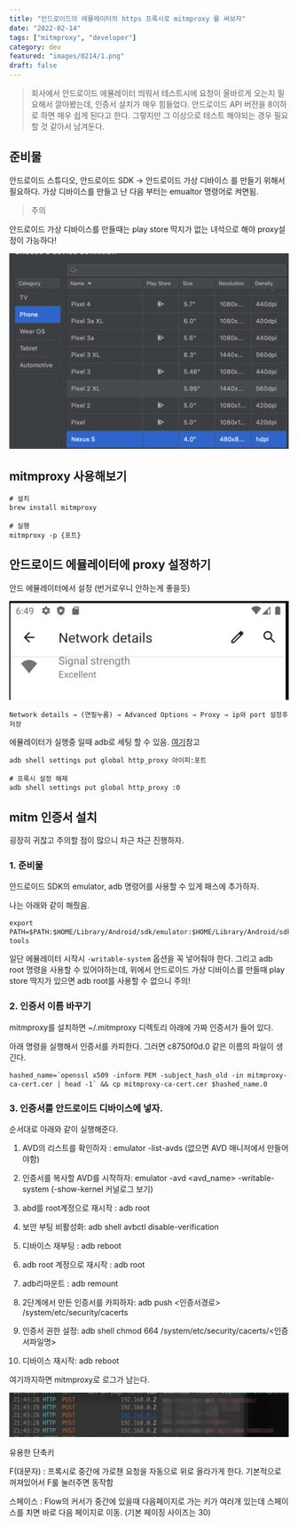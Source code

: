 ```yaml
---
title: "안드로이드의 에뮬레이터의 https 프록시로 mitmproxy 를 써보자"
date: "2022-02-14"
tags: ["mitmproxy", "developer"]
category: dev
featured: "images/0214/1.png"
draft: false
---
```



> 회사에서 안드로이드 에뮬레이터 띄워서 테스트시에 요청이 올바르게 오는지 필요해서 깔아봤는데, 인증서 설치가 매우 힘들었다. 안드로이드 API 버전을 8이하로 하면 매우 쉽게 된다고 한다. 그렇지만 그 이상으로 테스트 해야되는 경우 필요할 것 같아서 남겨둔다.

## 준비물

안드로이드 스튜디오, 안드로이드 SDK → 안드로이드 가상 디바이스 를 만들기 위해서 필요하다.
가상 디바이스를 만들고 난 다음 부터는 emualtor 명령어로 켜면됨.


> 주의

안드로이드 가상 디바이스를 만들때는 play store 딱지가 없는 녀석으로 해야 proxy설정이 가능하다!


![안드로이드가상디바이스 선택화면](images/0214/1.png)

## mitmproxy 사용해보기

```
# 설치
brew install mitmproxy

# 실행
mitmproxy -p {포트}
```



## 안드로이드 에뮬레이터에 proxy 설정하기

안드 에뮬레이터에서 설정 (번거로우니 안하는게 좋을듯)

![안드로이드가상디바이스 선택화면](images/0214/2.png)

```
Network details → (연필누름) → Advanced Options → Proxy → ip와 port 설정후 저장
```

에뮬레이터가 실행중 일때 adb로 세팅 할 수 있음. [여기](https://compiler.tistory.com/29)참고

```
adb shell settings put global http_proxy 아이피:포트

# 프록시 설정 해제
adb shell settings put global http_proxy :0

```

## mitm 인증서 설치
굉장히 귀찮고 주의할 점이 많으니 차근 차근 진행하자.


### 1. 준비물

안드로이드 SDK의 emulator, adb 명령어를 사용할 수 있게 패스에 추가하자.

나는 아래와 같이 해줬음.

```
export PATH=$PATH:$HOME/Library/Android/sdk/emulator:$HOME/Library/Android/sdk/platform-tools
```

일단 에뮬레이터 시작시 `-writable-system` 옵션을 꼭 넣어줘야 한다. 그리고 adb root 명령을 사용할 수 있어야하는데, 위에서 안드로이드 가상 디바이스를 만들때 play store 딱지가 있으면 adb root를 사용할 수 없으니 주의!


### 2. 인증서 이름 바꾸기

mitmproxy를 설치하면 ~/.mitmproxy 디렉토리 아래에 가짜 인증서가 들어 있다.

아래 명령을 실행해서 인증서를 카피한다. 그러면 c8750f0d.0 같은 이름의 파일이 생긴다.

```
hashed_name=`openssl x509 -inform PEM -subject_hash_old -in mitmproxy-ca-cert.cer | head -1` && cp mitmproxy-ca-cert.cer $hashed_name.0
```

### 3. 인증서를 안드로이드 디바이스에 넣자.

순서대로 아래와 같이 실행해준다.

1. AVD의 리스트를 확인하자 : emulator -list-avds (없으면 AVD 매니저에서 만들어야함)

2. 인증서를 복사할 AVD를 시작하자: emulator -avd <avd_name> -writable-system (-show-kernel 커널로그 보기)

3. abd를 root계정으로 재시작 : adb root

4. 보안 부팅 비활성화: adb shell avbctl disable-verification

5. 디바이스 재부팅 : adb reboot

6. adb root 계정으로 재시작 : adb root

7. adb리마운트 : adb remount

8. 2단계에서 만든 인증서를 카피하자: adb push <인증서경로> /system/etc/security/cacerts

9. 인증서 권한 설정: adb shell chmod 664 /system/etc/security/cacerts/<인증서파일명>

10. 디바이스 재시작: adb reboot

여기까지하면 mitmproxy로 로그가 남는다.

![안드로이드가상디바이스 선택화면](images/0214/3.png)

유용한 단축키

F(대문자) : 프록시로 중간에 가로챈 요청을 자동으로 위로 올라가게 한다. 기본적으로 꺼져있어서 F룰 눌러주면 동작함

스페이스 : Flow의 커서가 중간에 있을때 다음페이지로 가는 키가 여러개 있는데 스페이스를 치면 바로 다음 페이지로 이동. (기본 페이징 사이즈는 30)
